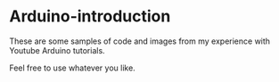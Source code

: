 # Arduino-introduction

These are some samples of code and images from my experience with Youtube Arduino tutorials.

Feel free to use whatever you like.
